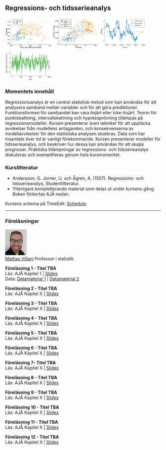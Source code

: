 ## Regressions- och tidsserieanalys

<img src="regsalarybyrank.png" width="150" class="center" alt = "regression data salary vs years since PhD"> <img src="bikesharebyseason.png" width="150" class="center" alt = "Bikeshare data by season"> 
<img src="InflSwedenPreds.png" width="150" class="center" alt = "Swedish inflation data and prediction"> <img src="EEG_Cz.png" width="150" class="center" alt = "EEG time series">


### Momentets innehåll

Regressionsanalys är en central statistisk metod som kan användas för att analysera samband mellan variabler och för att göra prediktioner. Funktionsformen för sambandet kan vara linjärt eller  icke-linjärt. Teorin för punktskattning,  intervallskattning  och  hypotesprövning  tillämpas  på  regressionsmodeller.  Kursen  presenterar  även  tekniker  för  att  upptäcka  avvikelser  från  modellens  antaganden,  och  konsekvenserna  av  modellavvikelser  för  den  statistiska  analysen  studeras.  Data  som  har  insamlats  över  tid  är  vanligt  förekommande.  Kursen  presenterar  modeller  för  tidsserieanalys,  och  beskriver  hur  dessa  kan  användas  för  att  skapa  prognoser.  Praktiska tillämpningar av regressions- och tidsserieanalys diskuteras och exemplifieras genom hela kursmomentet.

### Kurslitteratur

* Andersson, G. Jorner, U. och Ågren, A. (1507). Regressions- och tidsserieanalys, Studentlitteratur.
* Ytterligare kompletterande material som delas ut under kursens gång. Boken förkortas AJÅ nedan.

Kursens schema på TimeEdit: [Schedule](https://cloud.timeedit.net/su/web/stud1/s.html?i=x7ce6e5Z4n0wknyaQhxnZclQln_3nbZH05QcTcn_sl3516Qy6d685606y65060501ZWyQo#contentlinks).

---

### Föreläsningar

<img src="VillaniLowRes.jpg" width="70">\
[Mattias Villani](https://mattiasvillani.com) 
Professor i statistik


**Föreläsning 1 - Titel TBA**\
Läs: AJÅ Kapitel 1 | [Slides](https://github.com/mattiasvillani/Regression/raw/master/Slides/Regression_L1.pdf) \
Data: [Datamaterial 1](https://github.com/mattiasvillani/Regression/raw/master/Data/Datamaterial1.csv) | [Datamaterial 2](https://github.com/mattiasvillani/Regression/raw/master/Data/Datamaterial2.csv)

**Föreläsning 2 - Titel TBA**\
Läs: AJÅ Kapitel X | [Slides](https://github.com/mattiasvillani/Regression/raw/master/Slides/Regression_L2.pdf) 

**Föreläsning 3 - Titel TBA**\
Läs: AJÅ Kapitel X | [Slides](https://github.com/mattiasvillani/Regression/raw/master/Slides/Regression_L3.pdf) 

**Föreläsning 4 - Titel TBA**\
Läs: AJÅ Kapitel X | [Slides](https://github.com/mattiasvillani/Regression/raw/master/Slides/Regression_L4.pdf) 

**Föreläsning 5 - Titel TBA**\
Läs: AJÅ Kapitel X | [Slides](https://github.com/mattiasvillani/Regression/raw/master/Slides/Regression_L5.pdf) 

**Föreläsning 6 - Titel TBA**\
Läs: AJÅ Kapitel X | [Slides](https://github.com/mattiasvillani/Regression/raw/master/Slides/Regression_L6.pdf) 

**Föreläsning 7- Titel TBA**\
Läs: AJÅ Kapitel X | [Slides](https://github.com/mattiasvillani/Regression/raw/master/Slides/Regression_L7.pdf) 

**Föreläsning 8 - Titel TBA**\
Läs: AJÅ Kapitel X | [Slides](https://github.com/mattiasvillani/Regression/raw/master/Slides/Regression_L8.pdf) 

**Föreläsning 9 - Titel TBA**\
Läs: AJÅ Kapitel X | [Slides](https://github.com/mattiasvillani/Regression/raw/master/Slides/Regression_L9.pdf) 

**Föreläsning 10 - Titel TBA**\
Läs: AJÅ Kapitel X | [Slides](https://github.com/mattiasvillani/Regression/raw/master/Slides/Regression_L10.pdf) 

**Föreläsning 11 - Titel TBA**\
Läs: AJÅ Kapitel X | [Slides](https://github.com/mattiasvillani/Regression/raw/master/Slides/Regression_L11.pdf) 

**Föreläsning 12 - Titel TBA**\
Läs: AJÅ Kapitel X | [Slides](https://github.com/mattiasvillani/Regression/raw/master/Slides/Regression_L12.pdf) 